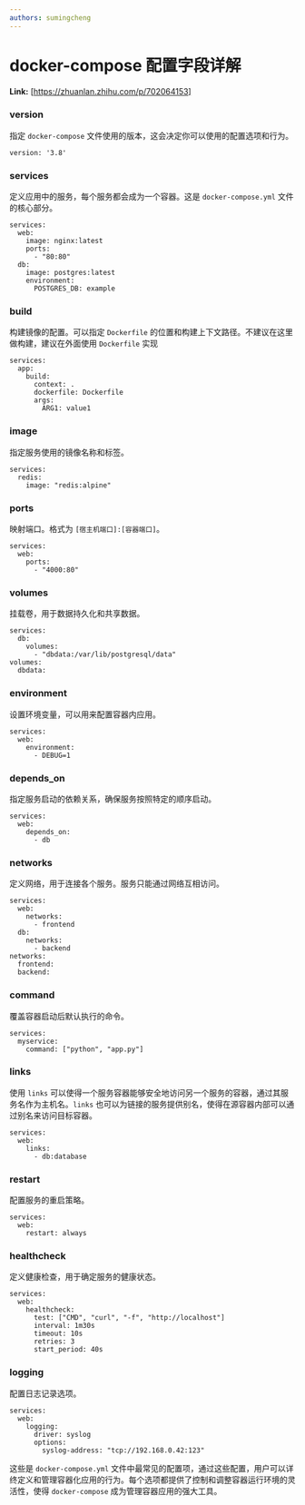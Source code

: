 ```yaml
---
authors: sumingcheng
---
```

# docker-compose 配置字段详解



 **Link:** [https://zhuanlan.zhihu.com/p/702064153]

### version  

指定 `docker-compose` 文件使用的版本，这会决定你可以使用的配置选项和行为。

```
version: '3.8'
```
### services  

定义应用中的服务，每个服务都会成为一个容器。这是 `docker-compose.yml` 文件的核心部分。

```
services:
  web:
    image: nginx:latest
    ports:
      - "80:80"
  db:
    image: postgres:latest
    environment:
      POSTGRES_DB: example
```
### build  

构建镜像的配置。可以指定 `Dockerfile` 的位置和构建上下文路径。不建议在这里做构建，建议在外面使用 `Dockerfile`  实现

```
services:
  app:
    build:
      context: .
      dockerfile: Dockerfile
      args:
        ARG1: value1
```
### image  

指定服务使用的镜像名称和标签。

```
services:
  redis:
    image: "redis:alpine"
```
### ports  

映射端口。格式为 `[宿主机端口]:[容器端口]`。

```
services:
  web:
    ports:
      - "4000:80"
```
### volumes  

挂载卷，用于数据持久化和共享数据。

```
services:
  db:
    volumes:
      - "dbdata:/var/lib/postgresql/data"
volumes:
  dbdata:
```
### environment  

设置环境变量，可以用来配置容器内应用。

```
services:
  web:
    environment:
      - DEBUG=1
```
### depends\_on  

指定服务启动的依赖关系，确保服务按照特定的顺序启动。

```
services:
  web:
    depends_on:
      - db
```
### networks  

定义网络，用于连接各个服务。服务只能通过网络互相访问。

```
services:
  web:
    networks:
      - frontend
  db:
    networks:
      - backend
networks:
  frontend:
  backend:
```
### command  

覆盖容器启动后默认执行的命令。

```
services:
  myservice:
    command: ["python", "app.py"]
```
### links  

使用 `links` 可以使得一个服务容器能够安全地访问另一个服务的容器，通过其服务名作为主机名。`links` 也可以为链接的服务提供别名，使得在源容器内部可以通过别名来访问目标容器。

```
services:
  web:
    links:
      - db:database
```
### restart  

配置服务的重启策略。

```
services:
  web:
    restart: always
```
### healthcheck  

定义健康检查，用于确定服务的健康状态。

```
services:
  web:
    healthcheck:
      test: ["CMD", "curl", "-f", "http://localhost"]
      interval: 1m30s
      timeout: 10s
      retries: 3
      start_period: 40s
```
### logging  

配置日志记录选项。

```
services:
  web:
    logging:
      driver: syslog
      options:
        syslog-address: "tcp://192.168.0.42:123"
```

这些是 `docker-compose.yml` 文件中最常见的配置项，通过这些配置，用户可以详终定义和管理容器化应用的行为。每个选项都提供了控制和调整容器运行环境的灵活性，使得 `docker-compose` 成为管理容器应用的强大工具。

